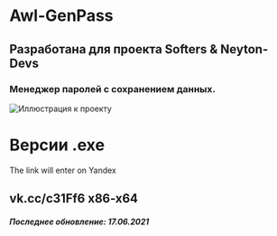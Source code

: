 # Awl-GenPass
## Разработана для проекта Softers & Neyton-Devs
### Менеджер паролей с сохранением данных.
![Иллюстрация к проекту](https://habrastorage.org/webt/g6/wm/zp/g6wmzpmhozx0yfvra7qzpmckqxe.png)

# Версии .exe 
The link will enter on Yandex
## vk.cc/c31Ff6 x86-x64



##### Последнее обновление: 17.06.2021
